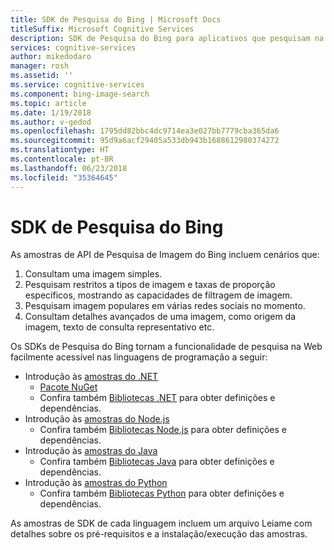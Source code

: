 ```yaml
---
title: SDK de Pesquisa do Bing | Microsoft Docs
titleSuffix: Microsoft Cognitive Services
description: SDK de Pesquisa do Bing para aplicativos que pesquisam na Web.
services: cognitive-services
author: mikedodaro
manager: rosh
ms.assetid: ''
ms.service: cognitive-services
ms.component: bing-image-search
ms.topic: article
ms.date: 1/19/2018
ms.author: v-gedod
ms.openlocfilehash: 1795dd82bbc4dc9714ea3e027bb7779cba365da6
ms.sourcegitcommit: 95d9a6acf29405a533db943b1688612980374272
ms.translationtype: HT
ms.contentlocale: pt-BR
ms.lasthandoff: 06/23/2018
ms.locfileid: "35364645"
---
```

# <a name="bing-search-sdk"></a>SDK de Pesquisa do Bing
As amostras de API de Pesquisa de Imagem do Bing incluem cenários que:
1.  Consultam uma imagem simples.
2.  Pesquisam restritos a tipos de imagem e taxas de proporção específicos, mostrando as capacidades de filtragem de imagem.
3.  Pesquisam imagem populares em várias redes sociais no momento.
4.  Consultam detalhes avançados de uma imagem, como origem da imagem, texto de consulta representativo etc.

Os SDKs de Pesquisa do Bing tornam a funcionalidade de pesquisa na Web facilmente acessível nas linguagens de programação a seguir:
* Introdução às [amostras do .NET](https://github.com/Azure-Samples/cognitive-services-dotnet-sdk-samples/tree/master/BingSearchv7)
    * [Pacote NuGet](https://www.nuget.org/packages/Microsoft.Azure.CognitiveServices.Search.ImageSearch/1.2.0)
    * Confira também [Bibliotecas .NET](https://github.com/Azure/azure-sdk-for-net/tree/psSdkJson6/src/SDKs/CognitiveServices/dataPlane/Search/BingImageSearch) para obter definições e dependências.
* Introdução às [amostras do Node.js](https://github.com/Azure-Samples/cognitive-services-node-sdk-samples) 
    * Confira também [Bibliotecas Node.js](https://github.com/Azure/azure-sdk-for-node/tree/master/lib/services/imageSearch) para obter definições e dependências.
* Introdução às [amostras do Java](https://github.com/Azure-Samples/cognitive-services-java-sdk-samples) 
    * Confira também [Bibliotecas Java](https://github.com/Azure/azure-sdk-for-java/tree/master/azure-cognitiveservices/search/bingimagesearch) para obter definições e dependências.
* Introdução às [amostras do Python](https://github.com/Azure-Samples/cognitive-services-python-sdk-samples) 
    * Confira também [Bibliotecas Python](https://github.com/Azure/azure-sdk-for-python/tree/master/azure-cognitiveservices-search-imagesearch) para obter definições e dependências.

As amostras de SDK de cada linguagem incluem um arquivo Leiame com detalhes sobre os pré-requisitos e a instalação/execução das amostras.
